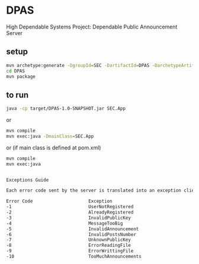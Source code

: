 # DPAS
High Dependable Systems Project: Dependable Public Announcement Server


## setup

```bash
mvn archetype:generate -DgroupId=SEC -DartifactId=DPAS -DarchetypeArtifactId=maven-archetype-quickstart -DarchetypeVersion=1.4 -DinteractiveMode=false
cd DPAS
mvn package
```

## to run
```bash
java -cp target/DPAS-1.0-SNAPSHOT.jar SEC.App
```
or
```bash
mvn compile
mvn exec:java -DmainClass=SEC.App
```
or (if main class is defined at pom.xml)
```bash
mvn compile
mvn exec:java 


Exceptions Guide

Each error code sent by the server is translated into an exception client side.

Error Code                     Exception
-1                             UserNotRegistered
-2                             AlreadyRegistered
-3                             InvalidPublicKey
-4                             MessageTooBig
-5                             InvalidAnnouncement
-6                             InvalidPostsNumber
-7                             UnknownPublicKey
-8                             ErrorReadingFile
-9                             ErrorWrittingFile
-10                            TooMuchAnnouncements
```
